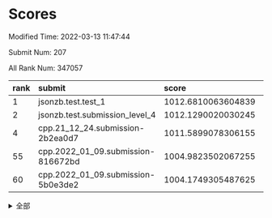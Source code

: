 # Scores

Modified Time: 2022-03-13 11:47:44

Submit Num: 207

All Rank Num: 347057

| rank |               submit               |       score        |       sigma        | pk_num |
| :--- | :--------------------------------- | :----------------- | :----------------- | :----- |
| 1    | jsonzb.test.test_1                 | 1012.6810063604839 | 0.7890367610590833 | 6702   |
| 2    | jsonzb.test.submission_level_4     | 1012.1290020030245 | 0.7942471747208523 | 6708   |
| 4    | cpp.21_12_24.submission-2b2ea0d7   | 1011.5899078306155 | 0.7741005962761569 | 6703   |
| 55   | cpp.2022_01_09.submission-816672bd | 1004.9823502067255 | 0.716271908725176  | 6710   |
| 60   | cpp.2022_01_09.submission-5b0e3de2 | 1004.1749305487625 | 0.7236421685234721 | 6711   |


<details>
<summary>全部</summary>

| rank |                 submit                 |       score        |       sigma        | pk_num |
| :--- | :------------------------------------- | :----------------- | :----------------- | :----- |
| 1    | jsonzb.test.test_1                     | 1012.6810063604839 | 0.7890367610590833 | 6702   |
| 2    | jsonzb.test.submission_level_4         | 1012.1290020030245 | 0.7942471747208523 | 6708   |
| 3    | gobigger.level_3.submission_level_3_16 | 1011.5988098288667 | 0.7724913211318033 | 6713   |
| 4    | cpp.21_12_24.submission-2b2ea0d7       | 1011.5899078306155 | 0.7741005962761569 | 6703   |
| 5    | gobigger.level_3.submission_level_3_6  | 1011.5220657760582 | 0.7945041469747179 | 6712   |
| 6    | gobigger.level_3.submission_level_3_20 | 1011.3578755033556 | 0.7976340901670905 | 6706   |
| 7    | gobigger.level_3.submission_level_3_9  | 1011.2010275122888 | 0.7694348981174763 | 6704   |
| 8    | gobigger.level_3.submission_level_3_27 | 1011.0322166959476 | 0.7781001840973487 | 6709   |
| 9    | gobigger.level_3.submission_level_3_36 | 1011.0283684751033 | 0.7845528268623401 | 6708   |
| 10   | gobigger.level_3.submission_level_3_15 | 1010.902768538404  | 0.7595530370439242 | 6705   |
| 11   | gobigger.level_3.submission_level_3_45 | 1010.8238800991845 | 0.7666330969576387 | 6707   |
| 12   | gobigger.level_3.submission_level_3_19 | 1010.7628484449349 | 0.7697963224805175 | 6704   |
| 13   | gobigger.level_3.submission_level_3_22 | 1010.7259147000701 | 0.7396508518706755 | 6701   |
| 14   | gobigger.level_3.submission_level_3_34 | 1010.6791669035873 | 0.77503073701062   | 6709   |
| 15   | gobigger.level_3.submission_level_3_4  | 1010.5734929963401 | 0.7665018761719695 | 6711   |
| 16   | gobigger.level_3.submission_level_3_29 | 1010.5265064537451 | 0.7493837786142693 | 6707   |
| 17   | gobigger.level_3.submission_level_3_11 | 1010.4895914382835 | 0.7406175079963576 | 6709   |
| 18   | gobigger.level_3.submission_level_3_39 | 1010.4096554382309 | 0.7756176757591945 | 6708   |
| 19   | gobigger.level_3.submission_level_3_48 | 1010.3614493375399 | 0.7675446350332741 | 6708   |
| 20   | gobigger.level_3.submission_level_3_0  | 1010.3351569316652 | 0.7669937993879387 | 6710   |
| 21   | gobigger.level_3.submission_level_3_33 | 1010.1870852165442 | 0.7591489109362365 | 6709   |
| 22   | gobigger.level_3.submission_level_3_21 | 1010.1675169175385 | 0.7603643775813593 | 6710   |
| 23   | gobigger.level_3.submission_level_3_46 | 1010.1616660950398 | 0.7451449096468539 | 6711   |
| 24   | gobigger.level_3.submission_level_3_37 | 1010.1612579237609 | 0.745971565106345  | 6707   |
| 25   | gobigger.level_3.submission_level_3_30 | 1010.0935626365715 | 0.746463527852216  | 6704   |
| 26   | gobigger.level_3.submission_level_3_43 | 1010.0541739985233 | 0.7408741736426132 | 6708   |
| 27   | gobigger.level_3.submission_level_3_44 | 1010.0274546982045 | 0.7656708318440295 | 6705   |
| 28   | gobigger.level_3.submission_level_3_38 | 1009.9943363363468 | 0.7625146249378443 | 6706   |
| 29   | gobigger.level_3.submission_level_3_35 | 1009.9842337093851 | 0.750018450572382  | 6704   |
| 30   | gobigger.level_3.submission_level_3_24 | 1009.9579017182333 | 0.7480037876224765 | 6711   |
| 31   | gobigger.level_3.submission_level_3_1  | 1009.9196471322559 | 0.728507928648759  | 6705   |
| 32   | gobigger.level_3.submission_level_3_32 | 1009.875061970752  | 0.7604659981208085 | 6711   |
| 33   | gobigger.level_3.submission_level_3_42 | 1009.8717872505831 | 0.7701568476130691 | 6707   |
| 34   | gobigger.level_3.submission_level_3_41 | 1009.8595703348627 | 0.7491858051129732 | 6706   |
| 35   | gobigger.level_3.submission_level_3_26 | 1009.7966489345739 | 0.7552567228547157 | 6706   |
| 36   | gobigger.level_3.submission_level_3_8  | 1009.7130835482319 | 0.7679511890995657 | 6707   |
| 37   | gobigger.level_3.submission_level_3_28 | 1009.58369558538   | 0.7521330723336954 | 6705   |
| 38   | gobigger.level_3.submission_level_3_25 | 1009.5406924986945 | 0.7650793573923497 | 6709   |
| 39   | gobigger.level_3.submission_level_3_31 | 1009.5300186078065 | 0.7497867783746833 | 6702   |
| 40   | gobigger.level_3.submission_level_3_47 | 1009.5126419818305 | 0.7639480541100091 | 6702   |
| 41   | gobigger.level_3.submission_level_3_13 | 1009.4828155069793 | 0.763575538031529  | 6705   |
| 42   | gobigger.level_3.submission_level_3_40 | 1009.4596506901839 | 0.7360890820777727 | 6705   |
| 43   | gobigger.level_3.submission_level_3_10 | 1009.4193647894574 | 0.7384508681415722 | 6706   |
| 44   | gobigger.level_3.submission_level_3_7  | 1009.3579122988187 | 0.7363004296521253 | 6702   |
| 45   | gobigger.level_3.submission_level_3_3  | 1009.2391568036944 | 0.7521822801242574 | 6707   |
| 46   | gobigger.level_3.submission_level_3_12 | 1009.2274381500173 | 0.7400749100574444 | 6705   |
| 47   | gobigger.level_3.submission_level_3_2  | 1009.219280937492  | 0.7467873545938951 | 6708   |
| 48   | gobigger.level_3.submission_level_3_18 | 1009.1407555718956 | 0.7399922997713417 | 6707   |
| 49   | gobigger.level_3.submission_level_3_14 | 1009.0553675576489 | 0.7531562643649381 | 6708   |
| 50   | gobigger.level_3.submission_level_3_49 | 1008.9993780487574 | 0.7356106942144294 | 6707   |
| 51   | gobigger.level_3.submission_level_3_23 | 1008.7849778018681 | 0.7592535917366571 | 6709   |
| 52   | gobigger.level_3.submission_level_3_17 | 1008.6129367066395 | 0.7581666133727176 | 6707   |
| 53   | gobigger.level_3.submission_level_3_5  | 1007.7347799102403 | 0.7644897872649478 | 6701   |
| 54   | gobigger.level_1.submission_level_1_18 | 1005.097232726789  | 0.7212149268520859 | 6707   |
| 55   | cpp.2022_01_09.submission-816672bd     | 1004.9823502067255 | 0.716271908725176  | 6710   |
| 56   | gobigger.level_1.submission_level_1_0  | 1004.7481626565436 | 0.7297153320257793 | 6708   |
| 57   | gobigger.level_1.submission_level_1_20 | 1004.4238709321523 | 0.7134990924677297 | 6708   |
| 58   | gobigger.level_1.submission_level_1_36 | 1004.4135387212943 | 0.7237776702945856 | 6707   |
| 59   | gobigger.level_1.submission_level_1_16 | 1004.2204851050826 | 0.7153828391347183 | 6711   |
| 60   | cpp.2022_01_09.submission-5b0e3de2     | 1004.1749305487625 | 0.7236421685234721 | 6711   |
| 61   | gobigger.level_1.submission_level_1_7  | 1004.1101267546228 | 0.7267009732432831 | 6709   |
| 62   | gobigger.level_1.submission_level_1_21 | 1004.1094250841963 | 0.7192355025635743 | 6708   |
| 63   | gobigger.level_1.submission_level_1_43 | 1004.0967393206708 | 0.7161568672504328 | 6705   |
| 64   | gobigger.level_1.submission_level_1_41 | 1004.0171538075456 | 0.7309100192239386 | 6703   |
| 65   | gobigger.level_1.submission_level_1_49 | 1003.9330030838914 | 0.7119126270236799 | 6701   |
| 66   | gobigger.level_1.submission_level_1_8  | 1003.9179251903322 | 0.7180487762614985 | 6697   |
| 67   | gobigger.level_1.submission_level_1_23 | 1003.9122584417435 | 0.703732444261714  | 6708   |
| 68   | gobigger.level_1.submission_level_1_34 | 1003.8440405814451 | 0.7225800327647092 | 6706   |
| 69   | gobigger.level_1.submission_level_1_1  | 1003.7442919517532 | 0.7266361197408762 | 6706   |
| 70   | gobigger.level_1.submission_level_1_40 | 1003.703753994464  | 0.7252172948001989 | 6709   |
| 71   | gobigger.level_1.submission_level_1_12 | 1003.6796244074716 | 0.7153946379663157 | 6706   |
| 72   | gobigger.level_1.submission_level_1_4  | 1003.6635463997453 | 0.7104261440099772 | 6705   |
| 73   | gobigger.level_1.submission_level_1_39 | 1003.5621753299126 | 0.7242740306513286 | 6704   |
| 74   | gobigger.level_1.submission_level_1_26 | 1003.5601335160313 | 0.7095845709058997 | 6709   |
| 75   | gobigger.level_1.submission_level_1_19 | 1003.5126601392651 | 0.7098087647043525 | 6707   |
| 76   | gobigger.level_1.submission_level_1_2  | 1003.4685724673649 | 0.7135145837538794 | 6709   |
| 77   | gobigger.level_1.submission_level_1_11 | 1003.401206858976  | 0.7114803903833427 | 6706   |
| 78   | gobigger.level_1.submission_level_1_32 | 1003.3235931945597 | 0.7136226928044987 | 6706   |
| 79   | gobigger.level_1.submission_level_1_46 | 1003.3194977003742 | 0.7301589102665631 | 6701   |
| 80   | gobigger.level_1.submission_level_1_45 | 1003.2976499747589 | 0.7196678305687859 | 6702   |
| 81   | gobigger.level_1.submission_level_1_6  | 1003.2925910941301 | 0.7069063080005864 | 6706   |
| 82   | gobigger.level_1.submission_level_1_22 | 1003.2678609501131 | 0.7149522998304764 | 6705   |
| 83   | gobigger.level_1.submission_level_1_29 | 1003.2546691266144 | 0.7336777506944145 | 6709   |
| 84   | gobigger.level_1.submission_level_1_33 | 1003.2192246334037 | 0.7031134794205907 | 6706   |
| 85   | gobigger.level_1.submission_level_1_17 | 1003.1746798741941 | 0.7138421357652015 | 6709   |
| 86   | gobigger.level_1.submission_level_1_15 | 1003.131863359823  | 0.7149205306334002 | 6703   |
| 87   | gobigger.level_1.submission_level_1_28 | 1003.1258038454349 | 0.7091322707961782 | 6711   |
| 88   | gobigger.level_1.submission_level_1_35 | 1003.0887012460182 | 0.7218587658419509 | 6708   |
| 89   | gobigger.level_1.submission_level_1_10 | 1003.0733870176389 | 0.7096414842548948 | 6708   |
| 90   | gobigger.level_1.submission_level_1_47 | 1003.0724470576686 | 0.7142462611802725 | 6705   |
| 91   | gobigger.level_1.submission_level_1_9  | 1003.0061838393739 | 0.7161132501918709 | 6705   |
| 92   | gobigger.level_1.submission_level_1_27 | 1003.0037519103445 | 0.7187238208419618 | 6704   |
| 93   | gobigger.level_1.submission_level_1_42 | 1002.9256390268864 | 0.7162830850938617 | 6706   |
| 94   | gobigger.level_1.submission_level_1_37 | 1002.7921592239279 | 0.7114086982846385 | 6705   |
| 95   | gobigger.level_1.submission_level_1_31 | 1002.7487466700184 | 0.7072159508793658 | 6700   |
| 96   | gobigger.level_1.submission_level_1_48 | 1002.6768977891106 | 0.7185865802452942 | 6715   |
| 97   | gobigger.level_1.submission_level_1_3  | 1002.5960332957951 | 0.7187266957775941 | 6706   |
| 98   | gobigger.level_1.submission_level_1_13 | 1002.5686511969199 | 0.7089646890188128 | 6702   |
| 99   | gobigger.level_1.submission_level_1_38 | 1002.5412862237762 | 0.7101789941050973 | 6706   |
| 100  | gobigger.level_1.submission_level_1_24 | 1002.5130178864478 | 0.715039486970696  | 6704   |
| 101  | gobigger.level_1.submission_level_1_5  | 1002.4374047328573 | 0.7202316624692249 | 6711   |
| 102  | gobigger.level_1.submission_level_1_44 | 1002.3253504051219 | 0.7230260423911048 | 6704   |
| 103  | gobigger.level_1.submission_level_1_25 | 1002.1860743297317 | 0.710223431126454  | 6705   |
| 104  | gobigger.level_1.submission_level_1_30 | 1001.2835559955635 | 0.7132612672854086 | 6709   |
| 105  | gobigger.level_1.submission_level_1_14 | 1001.2344778353789 | 0.7096896197361658 | 6704   |
| 106  | gobigger.random.submission_random_29   | 997.4663193536923  | 0.7133726642286566 | 6714   |
| 107  | gobigger.random.submission_random_47   | 997.1138434345398  | 0.7255547273952409 | 6702   |
| 108  | gobigger.random.submission_random_23   | 997.0149075760002  | 0.7221333039367145 | 6707   |
| 109  | gobigger.random.submission_random_18   | 996.9776817225013  | 0.6990205507004017 | 6703   |
| 110  | gobigger.random.submission_random_40   | 996.9197449333411  | 0.7047435819294589 | 6704   |
| 111  | gobigger.random.submission_random_15   | 996.8104816598877  | 0.7116741870970799 | 6703   |
| 112  | gobigger.random.submission_random_6    | 996.7856723382632  | 0.7204388087477283 | 6706   |
| 113  | gobigger.random.submission_random_31   | 996.7350027436752  | 0.7066857206521238 | 6701   |
| 114  | gobigger.random.submission_random_25   | 996.7238578155262  | 0.7135075403547242 | 6705   |
| 115  | gobigger.random.submission_random_44   | 996.6014043680766  | 0.6966063935137637 | 6706   |
| 116  | gobigger.random.submission_random_45   | 996.540000236275   | 0.7124680736369815 | 6709   |
| 117  | gobigger.random.submission_random_9    | 996.5074983485002  | 0.7131636644962587 | 6706   |
| 118  | gobigger.random.submission_random_2    | 996.4677120411445  | 0.7084753085869465 | 6714   |
| 119  | gobigger.random.submission_random_27   | 996.4420685991298  | 0.7118021623605028 | 6706   |
| 120  | gobigger.random.submission_random_49   | 996.4388321072993  | 0.6965221729708703 | 6701   |
| 121  | gobigger.random.submission_random_38   | 996.414203315584   | 0.7031588931019813 | 6708   |
| 122  | gobigger.random.submission_random_36   | 996.3190557820561  | 0.7139242481383771 | 6709   |
| 123  | gobigger.random.submission_random_0    | 996.3183422058811  | 0.7079024133927377 | 6704   |
| 124  | gobigger.random.submission_random_14   | 996.3181123277678  | 0.6978657251682149 | 6704   |
| 125  | gobigger.random.submission_random_17   | 996.2898203860217  | 0.7039948835890589 | 6705   |
| 126  | gobigger.random.submission_random_28   | 996.268365877058   | 0.7063301239145183 | 6708   |
| 127  | gobigger.random.submission_random_41   | 996.2455146295105  | 0.7262596097003444 | 6705   |
| 128  | gobigger.random.submission_random_10   | 996.2239167131228  | 0.6995175633117415 | 6703   |
| 129  | gobigger.random.submission_random_24   | 996.2089139024472  | 0.7088151950950828 | 6709   |
| 130  | gobigger.random.submission_random_37   | 996.196972514314   | 0.699036207505486  | 6706   |
| 131  | gobigger.random.submission_random_5    | 996.1190160211262  | 0.7103443009286952 | 6708   |
| 132  | gobigger.random.submission_random_26   | 996.0727393041891  | 0.7029941778239823 | 6710   |
| 133  | gobigger.random.submission_random_11   | 996.0536034517281  | 0.7076117147745684 | 6705   |
| 134  | gobigger.random.submission_random_21   | 995.904124686191   | 0.7249044115641048 | 6708   |
| 135  | gobigger.random.submission_random_39   | 995.8097913293198  | 0.7114001897536762 | 6707   |
| 136  | gobigger.random.submission_random_19   | 995.7802301083814  | 0.7043642492817563 | 6701   |
| 137  | gobigger.random.submission_random_3    | 995.7673716964923  | 0.7061577058563907 | 6704   |
| 138  | gobigger.random.submission_random_1    | 995.7631791933544  | 0.7057447069467254 | 6703   |
| 139  | gobigger.random.submission_random_12   | 995.754254416878   | 0.7088683579923049 | 6710   |
| 140  | gobigger.random.submission_random_42   | 995.7433944682629  | 0.7209879043333522 | 6706   |
| 141  | gobigger.random.submission_random_35   | 995.6730125912432  | 0.7114637258603479 | 6703   |
| 142  | gobigger.random.submission_random_32   | 995.6694925019086  | 0.6991397725640511 | 6712   |
| 143  | gobigger.random.submission_random_43   | 995.6651777797719  | 0.7069706329768995 | 6707   |
| 144  | gobigger.random.submission_random_48   | 995.5522716943844  | 0.7133110578900503 | 6709   |
| 145  | gobigger.random.submission_random_7    | 995.3809928593704  | 0.7180293045835509 | 6705   |
| 146  | gobigger.random.submission_random_8    | 995.3430867622002  | 0.7283456408935002 | 6709   |
| 147  | gobigger.random.submission_random_4    | 995.3414968534538  | 0.7088494180820819 | 6709   |
| 148  | gobigger.random.submission_random_33   | 995.329033286372   | 0.7032430395125874 | 6708   |
| 149  | gobigger.random.submission_random_30   | 995.320151659057   | 0.7124542344829197 | 6710   |
| 150  | gobigger.random.submission_random_20   | 995.3114752698234  | 0.712519695878463  | 6710   |
| 151  | gobigger.random.submission_random_34   | 995.161915212041   | 0.7070964566724137 | 6703   |
| 152  | gobigger.random.submission_random_46   | 995.1181732230458  | 0.7085190707635556 | 6706   |
| 153  | gobigger.random.submission_random_13   | 994.780443410256   | 0.7182293982865542 | 6703   |
| 154  | gobigger.random.submission_random_16   | 994.6490097409642  | 0.7076083188575785 | 6704   |
| 155  | gobigger.random.submission_random_22   | 994.5500497572918  | 0.7192102913876196 | 6710   |
| 156  | gobigger.level_2.submission_level_2_17 | 993.8324546494295  | 0.7310397164700895 | 6709   |
| 157  | gobigger.level_2.submission_level_2_4  | 993.7570293895842  | 0.746146370054765  | 6707   |
| 158  | gobigger.level_2.submission_level_2_46 | 993.5117974599493  | 0.751848510631111  | 6711   |
| 159  | gobigger.level_2.submission_level_2_43 | 993.4898549937644  | 0.7252912019756075 | 6704   |
| 160  | gobigger.level_2.submission_level_2_16 | 993.3533240956382  | 0.7342812450159923 | 6711   |
| 161  | gobigger.level_2.submission_level_2_45 | 993.2943223493519  | 0.7390429515007493 | 6709   |
| 162  | gobigger.level_2.submission_level_2_10 | 993.2331441843697  | 0.7365261917258904 | 6704   |
| 163  | gobigger.level_2.submission_level_2_25 | 993.125105371264   | 0.728488430433374  | 6709   |
| 164  | gobigger.level_2.submission_level_2_26 | 993.0617733379719  | 0.7465376295410552 | 6706   |
| 165  | gobigger.level_2.submission_level_2_48 | 993.0102500506339  | 0.7339792611610949 | 6710   |
| 166  | gobigger.level_2.submission_level_2_9  | 992.8582548625086  | 0.7371541576477041 | 6705   |
| 167  | gobigger.level_2.submission_level_2_34 | 992.8107480568748  | 0.7423890635651472 | 6703   |
| 168  | gobigger.level_2.submission_level_2_21 | 992.7860827709447  | 0.7320684476449125 | 6708   |
| 169  | gobigger.level_2.submission_level_2_35 | 992.7080789550288  | 0.7456011014947709 | 6707   |
| 170  | gobigger.level_2.submission_level_2_31 | 992.6735075474245  | 0.7396482956640384 | 6698   |
| 171  | gobigger.level_2.submission_level_2_32 | 992.663958451274   | 0.7430394403265573 | 6704   |
| 172  | gobigger.level_2.submission_level_2_22 | 992.5959332132471  | 0.7416693660343556 | 6709   |
| 173  | gobigger.level_2.submission_level_2_8  | 992.5729184975936  | 0.7279838624733854 | 6707   |
| 174  | gobigger.level_2.submission_level_2_11 | 992.3964072547383  | 0.7440851156771396 | 6707   |
| 175  | gobigger.level_2.submission_level_2_2  | 992.3594693560983  | 0.7252765957951576 | 6704   |
| 176  | gobigger.level_2.submission_level_2_14 | 992.3436975973806  | 0.7439209359106576 | 6709   |
| 177  | gobigger.level_2.submission_level_2_49 | 992.2874411538174  | 0.744263179504146  | 6709   |
| 178  | gobigger.level_2.submission_level_2_23 | 992.2692695646415  | 0.7617396221939073 | 6704   |
| 179  | gobigger.level_2.submission_level_2_38 | 992.1843328973207  | 0.730939167069089  | 6706   |
| 180  | gobigger.level_2.submission_level_2_41 | 992.1567049789422  | 0.7491850361128993 | 6707   |
| 181  | gobigger.level_2.submission_level_2_37 | 992.1476620228407  | 0.7454496439378682 | 6709   |
| 182  | gobigger.level_2.submission_level_2_28 | 992.0991481292969  | 0.730101704195611  | 6704   |
| 183  | gobigger.level_2.submission_level_2_40 | 991.9530523892206  | 0.7497917316475842 | 6708   |
| 184  | gobigger.level_2.submission_level_2_33 | 991.8868929704619  | 0.7637856382626503 | 6704   |
| 185  | gobigger.level_2.submission_level_2_6  | 991.8613326038823  | 0.762528451703557  | 6707   |
| 186  | gobigger.level_2.submission_level_2_7  | 991.8336007682849  | 0.7370943142321345 | 6707   |
| 187  | gobigger.level_2.submission_level_2_1  | 991.7707340036903  | 0.7648751132273749 | 6705   |
| 188  | gobigger.level_2.submission_level_2_47 | 991.6769527390948  | 0.7464998671474694 | 6706   |
| 189  | gobigger.level_2.submission_level_2_42 | 991.6673166008359  | 0.7526800714219875 | 6702   |
| 190  | gobigger.level_2.submission_level_2_24 | 991.5548043534311  | 0.7466783954646773 | 6708   |
| 191  | gobigger.level_2.submission_level_2_15 | 991.4725627473882  | 0.7569191299965022 | 6702   |
| 192  | gobigger.level_2.submission_level_2_29 | 991.4175875556678  | 0.7761628887314715 | 6703   |
| 193  | gobigger.level_2.submission_level_2_13 | 991.3893861941174  | 0.7467850314508091 | 6706   |
| 194  | gobigger.level_2.submission_level_2_0  | 991.3552749544494  | 0.7395415493654929 | 6705   |
| 195  | gobigger.level_2.submission_level_2_39 | 991.3544680217892  | 0.743425720179508  | 6704   |
| 196  | gobigger.level_2.submission_level_2_18 | 991.0793927593404  | 0.7370742247853043 | 6709   |
| 197  | gobigger.level_2.submission_level_2_19 | 991.0780142007937  | 0.736539470724456  | 6705   |
| 198  | gobigger.level_2.submission_level_2_3  | 991.0091083999055  | 0.7619490347069244 | 6711   |
| 199  | gobigger.level_2.submission_level_2_27 | 990.7799451220247  | 0.7472904918001242 | 6706   |
| 200  | gobigger.level_2.submission_level_2_5  | 990.6515417071611  | 0.7623365453888556 | 6708   |
| 201  | gobigger.level_2.submission_level_2_44 | 990.3632269791019  | 0.7721751240879732 | 6709   |
| 202  | gobigger.level_2.submission_level_2_36 | 990.3027867801164  | 0.7592411917112689 | 6703   |
| 203  | gobigger.level_2.submission_level_2_20 | 990.2626084770671  | 0.7821337514885524 | 6705   |
| 204  | gobigger.level_2.submission_level_2_12 | 990.0978186947452  | 0.7953463573150659 | 6707   |
| 205  | gobigger.level_2.submission_level_2_30 | 989.9864343629835  | 0.76290140440083   | 6709   |
| 206  | gobigger.none.submission_none_1        | 976.4629087664639  | 1.380686773343899  | 6708   |
| 207  | gobigger.none.submission_none_0        | 975.9806879710122  | 1.4802491028850409 | 6705   |

</details>